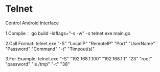 # Telnet
Control Android Interface

1.Complie：
go build -ldflags="-s -w" -o telnet.exe main.go

2.Call Format:
telnet.exe "-S" "LocalIP" "RemoteIP" "Port" "UserName" "Password" "Command" "-t" "Timeout(s)"  

3.For Example:
telnet.exe "-S" "192.168.1.100" "192.168.1.1" "23" "root" "password" "ls /tmp" "-t" "38"
